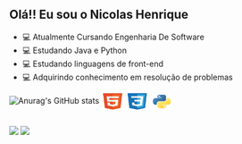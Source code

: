 ## Olá!! Eu sou o Nicolas Henrique

- 💻 Atualmente Cursando Engenharia De Software
- 💻 Estudando Java e Python
- 💻 Estudando linguagens de front-end  
- 💻 Adquirindo conhecimento em resolução de problemas 

![Anurag's GitHub stats](https://github-readme-stats.vercel.app/api?username=Nicolashenrrique&show_icons=true&theme=transparent)
 <img align="center" alt="Nicolas-HTML" height="30" width="40" src="https://raw.githubusercontent.com/devicons/devicon/master/icons/html5/html5-original.svg">
  <img align="center" alt="Nicolas-CSS" height="30" width="40" src="https://raw.githubusercontent.com/devicons/devicon/master/icons/css3/css3-original.svg">
  <img align="center" alt="Nicolas-Python" height="30" width="40" src="https://raw.githubusercontent.com/devicons/devicon/master/icons/python/python-original.svg">

                    
##

<div>
<a href="https://www.linkedin.com/in/nicolas-henrique-dantas/" target="_blank"><img src="https://img.shields.io/badge/-LinkedIn-%230077B5?style=for-the-badge&logo=linkedin&logoColor=white" target="_blank"></a>
<a href = "mailto:nhdds699@gmail.com"><img src="https://img.shields.io/badge/-Gmail-%23333?style=for-the-badge&logo=gmail&logoColor=white" target="_blank"></a>

</div>     



